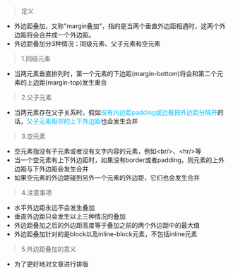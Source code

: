 >定义
- 外边距叠加，又称"margin叠加"，指的是当两个垂直外边距相遇时，这两个外边距将会合并成一个外边距。
- 外边距叠加分3种情况：同级元素、父子元素和空元素
    
>1.同级元素
- 当两元素垂直排列时，第一个元素的下边距(margin-bottom)将会和第二个元素的上边距(margin-top)发生重合  

>2.父子元素
- 当两元素存在父子关系时，假如<span style="color:deepskyblue">没有内边距padding或边框把外边距分隔开</span>的话，<span style="color:deepskyblue">父子元素相邻的上下外边距</span>也会发生合并  

>3.空元素
- 空元素指没有子元素或者没有文字内容的元素，例如\<br/>、\<hr/>等
- 当一个空元素有上下外边距时，如果没有border或者padding，则元素的上外边距与下外边距会发生合并
- 如果空元素的外边距碰到另外一个元素的外边距，它们也会发生合并
  
>4.注意事项
- 水平外边距永远不会发生叠加
- 垂直外边距只会发生以上三种情况的叠加
- 外边距叠加之后的外边距高度等于叠加之前的两个外边距中的最大值
- 外边距叠加针对的是block以及inline-block元素，不包括inline元素  

>5.外边距叠加的意义
- 为了更好地对文章进行排版